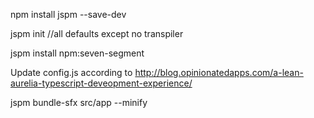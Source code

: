 npm install jspm --save-dev

jspm init  //all defaults except no transpiler

jspm install npm:seven-segment

Update config.js according to http://blog.opinionatedapps.com/a-lean-aurelia-typescript-deveopment-experience/

jspm bundle-sfx src/app --minify
